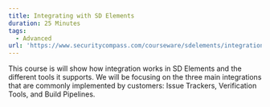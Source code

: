 ```yaml
---
title: Integrating with SD Elements
duration: 25 Minutes
tags:
  - Advanced
url: 'https://www.securitycompass.com/courseware/sdelements/integration/'
---
```

This course is will show how integration works in SD Elements and the different tools it supports. We will be focusing on the three main integrations that are commonly implemented by customers: Issue Trackers, Verification Tools, and Build Pipelines.

